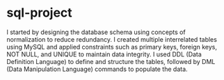 # sql-project
I started by designing the database schema using concepts of normalization to reduce redundancy. I created multiple interrelated tables using MySQL and applied constraints such as primary keys, foreign keys, NOT NULL, and UNIQUE to maintain data integrity. I used DDL (Data Definition Language) to define and structure the tables, followed by DML (Data Manipulation Language) commands to populate the data.
